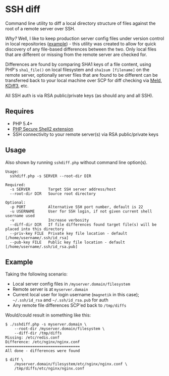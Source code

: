 # SSH diff
Command line utility to diff a local directory structure of files against the root of a remote server over SSH.

*Why?* Well, I like to keep production server config files under version control in local repositories ([example](https://github.com/magnetikonline/webserverinstall.ubuntu12.04/tree/master/00root)) - this utility was created to allow for quick discovery of any file-based differences between the two. Only local files that are different or missing from the remote server are checked for.

Differences are found by comparing SHA1 keys of a file content, using PHP's `sha1_file()` on local filesystem and `sha1sum [filename]` on the remote server, optionally server files that are found to be different can be transferred back to your local machine over SCP for diff checking via [Meld](http://meldmerge.org/), [KDiff3](http://kdiff3.sourceforge.net/), etc.

All SSH auth is via RSA public/private keys (as should any and all SSH).

## Requires
- PHP 5.4+
- [PHP Secure Shell2 extension](http://php.net/manual/en/book.ssh2.php)
- SSH connectivity to your remote server(s) via RSA public/private keys

## Usage
Also shown by running `sshdiff.php` without command line option(s).

	Usage:
	  sshdiff.php -s SERVER --root-dir DIR

	Required:
	  -s SERVER        Target SSH server address/host
	  --root-dir DIR   Source root directory

	Optional:
	  -p PORT          Alternative SSH port number, default is 22
	  -u USERNAME      User for SSH login, if not given current shell username used
	  -v               Increase verbosity
	  --diff-dir DIR   If file differences found target file(s) will be placed into this directory
	  --priv-key FILE  Private key file location - default [/home/username/.ssh/id_rsa]
	  --pub-key FILE   Public key file location - default [/home/username/.ssh/id_rsa.pub]

## Example
Taking the following scenario:
- Local server config files in `/myserver.domain/filesystem`
- Remote server is at `myserver.domain`
- Current local user for login username (`magnetik` in this case); `~/.ssh/id_rsa` and `~/.ssh/id_rsa.pub` for auth
- Any remote file differences SCP'ed back to `/tmp/diffs`

Would/could result in something like this:

	$ ./sshdiff.php -s myserver.domain \
		--root-dir /myserver.domain/filesystem \
		--diff-dir /tmp/diffs
	Missing: /etc/redis.conf
	Difference: /etc/nginx/nginx.conf
	=================================
	All done - differences were found

	$ diff \
		/myserver.domain/filesystem/etc/nginx/nginx.conf \
		/tmp/diffs/etc/nginx/nginx.conf
